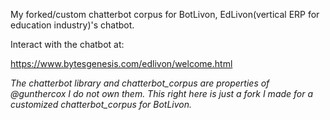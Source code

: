 My forked/custom chatterbot corpus for BotLivon, EdLivon(vertical ERP for education industry)'s chatbot.

Interact with the chatbot at:

https://www.bytesgenesis.com/edlivon/welcome.html

*The chatterbot library and chatterbot_corpus are properties of @gunthercox I do not own them.
This right here is just a fork I made for a customized chatterbot_corpus for BotLivon.*

